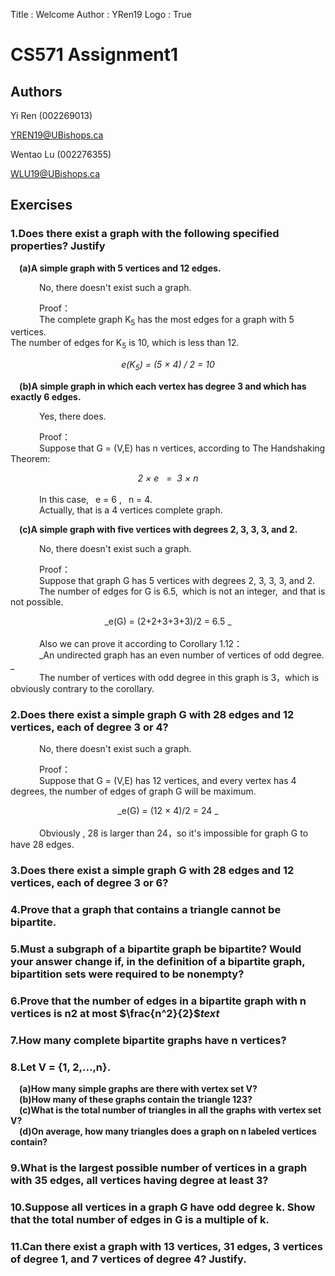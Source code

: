 Title         : Welcome
Author        : YRen19
Logo          : True

# CS571 Assignment1

## Authors

Yi Ren  (002269013)

YREN19@UBishops.ca


Wentao Lu (002276355)

WLU19@UBishops.ca

## Exercises

### 1.Does there exist a graph with the following specified properties? Justify
&emsp;**(a)A simple graph with 5 vertices and 12 edges.**  

&emsp;&emsp;&emsp; No, there doesn't exist such a graph.   

&emsp;&emsp;&emsp; Proof：  
&emsp;&emsp;&emsp; The complete graph K<sub>5</sub> has the most edges for a graph with 5 vertices.  
The number of edges for K<sub>5</sub> is 10, which is less than 12.
&emsp;&emsp;&emsp;<center> _e(K<sub>5</sub>) = (5 $\times$ 4)&nbsp;/&nbsp;2 = 10_ </center> 
  
**&emsp;(b)A simple graph in which each vertex has degree 3 and which has exactly 6 edges.**

&emsp;&emsp;&emsp; Yes, there does.   

&emsp;&emsp;&emsp; Proof：  
&emsp;&emsp;&emsp; Suppose that G = (V,E) has n vertices, according to The Handshaking Theorem:
&emsp;&emsp;&emsp;<center> _2 $\times$ e &nbsp; =&nbsp; 3 $\times$ n_  </center>  
&emsp;&emsp;&emsp; In this case,&ensp; e = 6 ,&ensp; n = 4.  
&emsp;&emsp;&emsp; Actually, that is a 4 vertices complete graph.

**&emsp;(c)A simple graph with five vertices with degrees 2, 3, 3, 3, and 2.**  

&emsp;&emsp;&emsp; No, there doesn't exist such a graph.   

&emsp;&emsp;&emsp; Proof：  
&emsp;&emsp;&emsp; Suppose that graph G has 5 vertices with degrees 2, 3, 3, 3, and 2.  
&emsp;&emsp;&emsp; The number of edges for G is 6.5,&ensp;which is not an integer,&ensp;and that is not possible.
&emsp;&emsp;&emsp; <center> _e(G) = (2+2+3+3+3)/2 = 6.5 _ </center>   
&emsp;&emsp;&emsp; Also we can prove it according to Corollary 1.12：  
&emsp;&emsp;&emsp; _An undirected graph has an even number of vertices of odd degree. _  
&emsp;&emsp;&emsp; The number of vertices with odd degree in this graph is 3，which is obviously contrary to the corollary.



### 2.Does there exist a simple graph G with 28 edges and 12 vertices, each of degree 3 or 4?

&emsp;&emsp;&emsp; No, there doesn't exist such a graph.  

&emsp;&emsp;&emsp; Proof：  
&emsp;&emsp;&emsp; Suppose that G = (V,E) has 12 vertices, and every vertex has 4 degrees, the number of edges of graph G will be maximum.
&emsp;&emsp;&emsp;<center> _e(G) = (12 $\times$ 4)/2 = 24 _  </center>  
&emsp;&emsp;&emsp; Obviously , 28 is larger than 24，so it's impossible for graph G to have 28 edges.
&emsp;&emsp;&emsp;
### 3.Does there exist a simple graph G with 28 edges and 12 vertices, each of degree 3 or 6?
### 4.Prove that a graph that contains a triangle cannot be bipartite.
### 5.Must a subgraph of a bipartite graph be bipartite? Would your answer change if, in the definition of a bipartite graph, bipartition sets were required to be nonempty?
### 6.Prove that the number of edges in a bipartite graph with n vertices is n2 at most $\frac{n^2}{2}$_text_
### 7.How many complete bipartite graphs have n vertices?
### 8.Let V = {1, 2,...,n}.
**&emsp;(a)How many simple graphs are there with vertex set V?**  
**&emsp;(b)How many of these graphs contain the triangle 123?**  
**&emsp;(c)What is the total number of triangles in all the graphs with vertex set V?**  
**&emsp;(d)On average, how many triangles does a graph on n labeled vertices contain?**  
### 9.What is the largest possible number of vertices in a graph with 35 edges, all vertices having degree at least 3?
### 10.Suppose all vertices in a graph G have odd degree k. Show that the total number of edges in G is a multiple of k.
### 11.Can there exist a graph with 13 vertices, 31 edges, 3 vertices of degree 1, and 7 vertices of degree 4? Justify.




[reference manual]: http://research.microsoft.com/en-us/um/people/daan/madoko/doc/reference.html  "Madoko reference manual"
